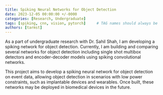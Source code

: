 ```yaml
---
title: Spiking Neural Networks for Object Detection
date: 2023-12-05 00:00:00 +/-0000
categories: [Research, Undergraduate]
tags: [spiking, cnn, vision, pytorch]     # TAG names should always be lowercase
authors: [tarmst]
---
```



As a part of undergraduate research with Dr. Sahil Shah, I am  developing a spiking network for object detection. Currently, I am building and comparing several networks for
object detection including single shot multibox detectors and encoder-decoder models using spiking convolutional networks. 

This project aims to develop a spiking neural network for object detection on event data, allowing object detection in
scenarios with low power constraints, such as implantable devices and wearables. Once built, these networks may be deployed in biomedical devices in the future.